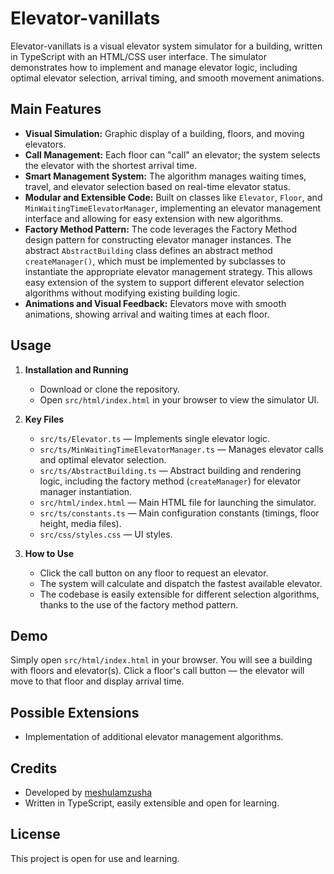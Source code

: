 # Elevator-vanillats

Elevator-vanillats is a visual elevator system simulator for a building, written in TypeScript with an HTML/CSS user interface. The simulator demonstrates how to implement and manage elevator logic, including optimal elevator selection, arrival timing, and smooth movement animations.

## Main Features

- **Visual Simulation:** Graphic display of a building, floors, and moving elevators.
- **Call Management:** Each floor can "call" an elevator; the system selects the elevator with the shortest arrival time.
- **Smart Management System:** The algorithm manages waiting times, travel, and elevator selection based on real-time elevator status.
- **Modular and Extensible Code:** Built on classes like `Elevator`, `Floor`, and `MinWaitingTimeElevatorManager`, implementing an elevator management interface and allowing for easy extension with new algorithms.
- **Factory Method Pattern:** The code leverages the Factory Method design pattern for constructing elevator manager instances. The abstract `AbstractBuilding` class defines an abstract method `createManager()`, which must be implemented by subclasses to instantiate the appropriate elevator management strategy. This allows easy extension of the system to support different elevator selection algorithms without modifying existing building logic.
- **Animations and Visual Feedback:** Elevators move with smooth animations, showing arrival and waiting times at each floor.

## Usage

1. **Installation and Running**
   - Download or clone the repository.
   - Open `src/html/index.html` in your browser to view the simulator UI.

2. **Key Files**
   - `src/ts/Elevator.ts` — Implements single elevator logic.
   - `src/ts/MinWaitingTimeElevatorManager.ts` — Manages elevator calls and optimal elevator selection.
   - `src/ts/AbstractBuilding.ts` — Abstract building and rendering logic, including the factory method (`createManager`) for elevator manager instantiation.
   - `src/html/index.html` — Main HTML file for launching the simulator.
   - `src/ts/constants.ts` — Main configuration constants (timings, floor height, media files).
   - `src/css/styles.css` — UI styles.

3. **How to Use**
   - Click the call button on any floor to request an elevator.
   - The system will calculate and dispatch the fastest available elevator.
   - The codebase is easily extensible for different selection algorithms, thanks to the use of the factory method pattern.

## Demo

Simply open `src/html/index.html` in your browser. You will see a building with floors and elevator(s). Click a floor's call button — the elevator will move to that floor and display arrival time.

## Possible Extensions

- Implementation of additional elevator management algorithms.

## Credits

- Developed by [meshulamzusha](https://github.com/meshulamzusha)
- Written in TypeScript, easily extensible and open for learning.

## License

This project is open for use and learning.

